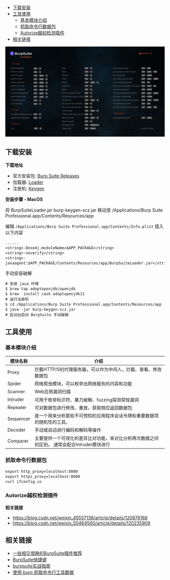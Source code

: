 - [下载安装](#下载安装)
- [工具使用](#工具使用)
  - [基本模块介绍](#基本模块介绍)
  - [抓取命令行数据包](#抓取命令行数据包)
  - [Autorize越权检测插件](#autorize越权检测插件)
- [相关链接](#相关链接)

![图 2](../../@attachment/images/安全工具/BurpSuite_1660992463972.png)  

## 下载安装

**下载地址**

- 官方安装包: [Burp Suite Releases](https://portswigger.net/burp/releases)  
- 加载器: [Loader](https://raw.githubusercontent.com/x-Ai/BurpSuite/main/BurpSuiteLoader.jar)  
- 注册机: [Keygen](https://raw.githubusercontent.com/x-Ai/BurpSuite/main/burp-keygen-scz.jar)

**安装步骤 - MacOS**

将 BurpSuiteLoader.jar burp-keygen-scz.jar 移动至 /Applications/Burp Suite Professional.app/Contents/Resources/app

编辑 `/Applications/Burp Suite Professional.app/Contents/Info.plist` 插入以下内容
```
......
<string>-Dexe4j.moduleName=$APP_PACKAGE</string>
<string>-noverify</string>  
<string>-javaagent:$APP_PACKAGE/Contents/Resources/app/BurpSuiteLoader.jar</string>
```
手动安装破解
```
# 安装 java 环境
$ brew tap adoptopenjdk/openjdk
$ brew  install cask adoptopenjdk11
# 运行注册机
$ cd /Applications/Burp Suite Professional.app/Contents/Resources/app
$ java -jar burp-keygen-scz.jar
# 启动台启动 BurpSuite 手动破解
```

## 工具使用
### 基本模块介绍
| 模块名称  | 介绍                                                                      |
| --------- | ------------------------------------------------------------------------- |
| Proxy     | 拦截HTTP/S的代理服务器，可以作为中间人，拦截、查看、修改数据包            |
| Spider    | 网络爬虫模块，可以枚举出网络服务的内容和功能                              |
| Scanner   | Web应用漏洞扫描                                                           |
| Intruder  | 可用于枚举标识符、暴力破解、fuzzing探测常规漏洞                           |
| Repeater  | 可对数据包进行修改、重放，获取相应返回数据包                              |
| Sequencer | 是一个用来分析那些不可预知的应用程序会话令牌和重要数据项的随机性的工具。 |
| Decoder   | 手动或自动进行编码和解码等操作                                            |
| Comparer  | 主要提供一个可视化的差异比对功能，来对比分析两次数据之间的区别。 通常会配合Intruder模块进行                                                                         |

### 抓取命令行数据包

```
export http_proxy=localhost:8080
export https_proxy=localhost:8080
curl ifconfig.io
```

### Autorize越权检测插件

**相关链接**

- https://blog.csdn.net/weixin_45557138/article/details/120876168
- https://blog.csdn.net/weixin_50464560/article/details/120235909

## 相关链接
- [一些相见恨晚的BurpSuite插件推荐](https://blog.csdn.net/weixin_37104668/article/details/104670704)
- [BurpSuite快捷键](https://zweilosec.gitbook.io/hackers-rest/web/burp-suite)
- [burpsuite实战指南](https://t0data.gitbooks.io/burpsuite/content/)
- [使用 burp 抓取命令行工具数据](https://cloud.tencent.com/developer/article/1812996)